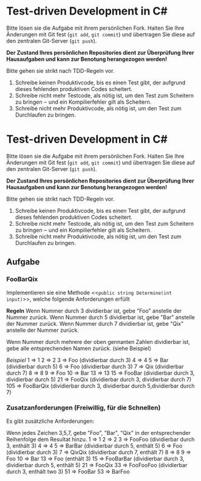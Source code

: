 # Test-driven Development in C#

Bitte lösen sie die Aufgabe mit ihrem persönlichen Fork.
Halten Sie Ihre Änderungen mit Git fest
(`git add`, `git commit`) und übertragen Sie diese auf den zentralen Git-Server
(`git push`).

**Der Zustand Ihres persönlichen Repositories dient zur Überprüfung Ihrer
Hausaufgaben und kann zur Benotung herangezogen werden!**  

Bitte gehen sie strikt nach TDD-Regeln vor.

1.	Schreibe keinen Produktivcode, bis es einen Test gibt, der aufgrund dieses fehlenden produktiven Codes scheitert.
2.	Schreibe nicht mehr Testcode, als nötig ist, um den Test zum Scheitern zu bringen ‒ und ein Kompilierfehler gilt als Scheitern.
3.	Schreibe nicht mehr Produktivcode, als nötig ist, um den Test zum Durchlaufen zu bringen.


# Test-driven Development in C#

Bitte lösen sie die Aufgabe mit ihrem persönlichen Fork.
Halten Sie Ihre Änderungen mit Git fest
(`git add`, `git commit`) und übertragen Sie diese auf den zentralen Git-Server
(`git push`).

**Der Zustand Ihres persönlichen Repositories dient zur Überprüfung Ihrer
Hausaufgaben und kann zur Benotung herangezogen werden!**  

Bitte gehen sie strikt nach TDD-Regeln vor.

1.	Schreibe keinen Produktivcode, bis es einen Test gibt, der aufgrund dieses fehlenden produktiven Codes scheitert.
2.	Schreibe nicht mehr Testcode, als nötig ist, um den Test zum Scheitern zu bringen ‒ und ein Kompilierfehler gilt als Scheitern.
3.	Schreibe nicht mehr Produktivcode, als nötig ist, um den Test zum Durchlaufen zu bringen.


## Aufgabe 

### FooBarQix
Implementieren sie eine Methode <<`public string Determine(int input)`>>, welche folgende Anforderungen erfüllt 

**Regeln**
Wenn Nummer durch 3 dividierbar ist, gebe "Foo" anstelle der Nummer zurück.
Wenn Nummer durch 5 dividierbar ist, gebe "Bar" anstelle der Nummer zurück.
Wenn Nummer durch 7 dividierbar ist, gebe "Qix" anstelle der Nummer zurück.

Wenn Nummer durch mehrere der oben gennanten Zahlen dividierbar ist, gebe alle entsprechenden Namen zurück. (siehe Beispiel)

*Beispiel*
1  => 1
2  => 2
3  => Foo (dividierbar durch 3)
4  => 4
5  => Bar (dividierbar durch 5)
6  => Foo (dividierbar durch 3)
7  => Qix (dividierbar durch 7)
8  => 8
9  => Foo
10 => Bar
13 => 13
15 => FooBar (dividierbar durch 3, dividierbar durch 5)
21 => FooQix (dividierbar durch 3, dividierbar durch 7)
105 => FooBarQix (dividierbar durch 3, dividierbar durch 5,dividierbar durch 7)


### Zusatzanforderungen (Freiwillig, für die Schnellen)
Es gibt zusätzliche Anforderungen:

Wenn jedes Zeichen 3,5,7, gebe "Foo", "Bar", "Qix" in der entsprechender Reihenfolge dem Resultat hinzu.
1  => 1
2  => 2
3  => FooFoo (dividierbar durch 3, enthält 3)
4  => 4
5  => BarBar (dividierbar durch 5, enthält 5)
6  => Foo (dividierbar durch 3)
7  => QixQix (dividierbar durch 7, enthält 7)
8  => 8
9  => Foo
10 => Bar
13 => Foo (enthält 3)
15 => FooBarBar (dividierbar durch 3, dividierbar durch 5, enthält 5)
21 => FooQix
33 => FooFooFoo (dividierbar durch 3, enthält two 3)
51 => FooBar
53 => BarFoo